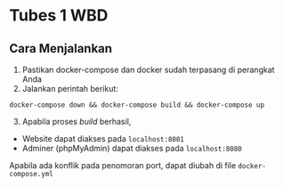 # Tubes 1 WBD

## Cara Menjalankan
1. Pastikan docker-compose dan docker sudah terpasang di perangkat Anda
2. Jalankan perintah berikut:
```
docker-compose down && docker-compose build && docker-compose up
```
3. Apabila proses _build_ berhasil,
- Website dapat diakses pada `localhost:8001`
- Adminer (phpMyAdmin) dapat diakses pada `localhost:8080`

Apabila ada konflik pada penomoran port, dapat diubah di file `docker-compose.yml`
